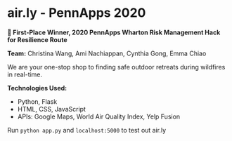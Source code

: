 # air.ly - PennApps 2020 

**🥇 First-Place Winner, 2020 PennApps Wharton Risk Management Hack for Resilience Route**

**Team:** Christina Wang, Ami Nachiappan, Cynthia Gong, Emma Chiao

We are your one-stop shop to finding safe outdoor retreats during wildfires in real-time.

**Technologies Used:**
  * Python, Flask
  * HTML, CSS, JavaScript
  * APIs: Google Maps, World Air Quality Index, Yelp Fusion
  
 
 Run ```python app.py``` and ```localhost:5000``` to test out air.ly
